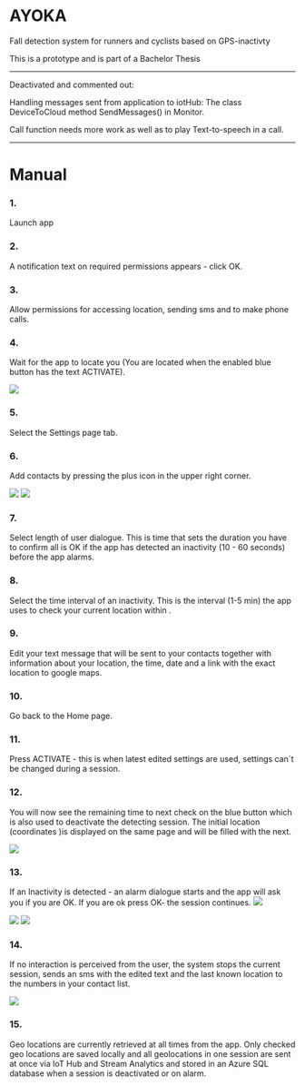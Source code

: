 # AYOKA
Fall detection system for runners and cyclists based on GPS-inactivty

This is a prototype and is part of a Bachelor Thesis

*****
Deactivated and commented out:

Handling messages sent from application to iotHub:
The class DeviceToCloud 
method SendMessages() in Monitor.

Call function needs more work as well as to play Text-to-speech in a call.
*****


# Manual

### 1. 
Launch app
### 2. 
A notification text on required permissions appears  - click OK.
### 3. 
Allow permissions for accessing location, sending sms and  to make phone calls.
### 4. 
Wait for the app to locate you (You are located when the enabled blue button has the text ACTIVATE).

![](http://lh4.googleusercontent.com/GHzVihFr-sZUkiJ5LZtcRTc-vFn9ds52PUM-dQfIwoPXWEyw8k-jzgTKh-GXJKOP-xcEAKNtg1UA6Ix0MK8oskXY4OXlRtybX2b_gDbH)









### 5. 
Select the Settings page tab.
### 6. 
Add contacts by pressing the plus icon in the upper right corner.

![](https://lh6.googleusercontent.com/cnlNDLn4YsxbL1aNo_vOnmQcetg4iuHgXZVCjNgXJvf1M-WEOFvWqu451rlhnfviPYITcJQW1o3T2MUUw8Rbzr2GRfZkGEcttx1qxJX8)   ![](https://lh4.googleusercontent.com/jHQRTuerGcqYAZflQvcG_jl9Wb-_0GEgX6psLy7BBATdpWsmnXKR3etsZZAC4y912oioDm8L9TSW9G-m3VAAYPAoVIKU8bNuWOgZ3kkE)
		


### 7. 
Select length of user dialogue. This is time that sets the duration  you have to confirm all is OK if the app has detected an inactivity (10 - 60 seconds) before the app alarms.
### 8. 
Select the time interval of an inactivity. This is the interval (1-5 min) the app uses to check your current location within .
### 9. 
Edit your text message that will be sent to your contacts together with information about your location, the time, date and a link with the exact location to google maps.
### 10. 
Go back to the Home page.
### 11. 
Press ACTIVATE  - this is when latest edited settings are used, settings can´t be changed during a session.
### 12. 
You will now see the remaining time to next check on the blue button which is also used to deactivate the detecting session. The initial location (coordinates )is displayed on the same page and will be filled with the next. 

![](https://lh6.googleusercontent.com/qL4BUrHVscL5YCtBkgTS4_VAhUNaRvCWQtAiwqTGhmXsvb391xNBgMb3ECV_53Bh0mVgmWqoxqrB0wjXrww5QRcoRFkFdMjN6s_FN3Jj)

### 13. 
If an Inactivity is detected - an alarm dialogue starts and the app will ask you if you are OK. If you are ok press OK- the session continues.
![](https://lh4.googleusercontent.com/vSDzUXJmOtS40ar8Gy0US8_jEgN5PwmUvis9Rszpfmjo2WGwxY1_IN8L_7uUWoNXQNdWg0lXfQfKTB_uL32FZSOVEkfim6hYKWEGgySU)


![](https://lh5.googleusercontent.com/Y-wc2Nrf_B5i-UScu85rh-Mi21RBmZWNzp-Vojpf82fqeLF0MzuhB78iM5ma9tvpoqVRJJ4w8atBKjvzsrT3YJ5A7ZbBfnY31MvzXYQf)   ![](https://lh4.googleusercontent.com/T4Dbde5sfvafHxhc9nEKoQfmGalUwnVraRbmD9Q206yCPy7FNnpXbVRxwc0GMwVpNwFwG3qieEbNOgImvp6WVK1GA0tGv5ba62cQO66v)

### 14. 
If no interaction is perceived from the user, the system stops the current session, sends an sms with the edited text and the last known location to the numbers in your contact list.

![](https://lh5.googleusercontent.com/s_hdBbQm1iFP1WVR6JusLQGDR3o8acmgKu3x6VgN_DIMmjI9ZPM2coGFewBAJBxNW2OEdLs5TMt7AxOy-PW4wsSCaUPkHetW-vOlRXdR)


### 15. 
Geo locations are currently retrieved at all times from the app. Only checked geo locations are saved locally and all geolocations in one session are sent at once via IoT Hub and Stream Analytics and stored in an Azure SQL database when a session is deactivated or on alarm.

